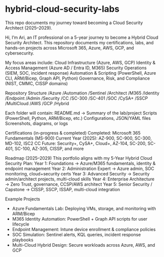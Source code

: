# hybrid-cloud-security-labs
This repo documents my journey toward becoming a Cloud Security Architect (2025–2029).

Hi, I’m Ari, an IT professional on a 5-year journey to become a Hybrid Cloud Security Architect.
This repository documents my certifications, labs, and hands-on projects across Microsoft 365, Azure, AWS, GCP, and cybersecurity.

My focus areas include:
Cloud Infrastructure (Azure, AWS, GCP)
Identity & Access Management (Azure AD / Entra ID, M365)
Security Operations (SIEM, SOC, incident response)
Automation & Scripting (PowerShell, Azure CLI, ARM/Bicep, Graph API, Python)
Governance, Risk, and Compliance (NIST, CMMC, CISSP domains)

Repository Structure
/Azure
  /Automation
  /Sentinel
  /Architect
/M365
  /Identity
  /Endpoint
  /Admin
/Security
  /CC
  /SC-300
  /SC-401
/SOC
  /CySA+
  /SSCP
/MultiCloud
  /AWS
  /GCP
  /Hybrid

Each folder will contain:
README.md → Summary of the lab/project
Scripts (PowerShell, Python, ARM/Bicep, etc.)
Configurations, JSON/YAML files
Screenshots, diagrams, or logs

Certifications (in-progress & completed)
Completed: Microsoft 365 Fundamentals (MS-900)
Current Year (2025): AZ-900, SC-900, SC-300, MD-102, ISC2 CC
Future: Security+, CySA+, Cloud+, AZ-104, SC-200, SC-401, SC-100, AZ-305, CISSP, and more

Roadmap (2025–2029)
This portfolio aligns with my 5-Year Hybrid Cloud Security Plan:
  Year 1: Foundations → Azure/M365 fundamentals, identity & endpoint management
  Year 2: Administration Expert → Azure admin, SOC monitoring, cloud+security certs
  Year 3: Advanced Security → Security admin/architect projects, multi-cloud skills
  Year 4: Enterprise Architecture → Zero Trust, governance, CCSP/AWS architect
  Year 5: Senior Security / Capstone → CISSP, SSCP, ISSAP, multi-cloud integration

Example Projects
- Azure Fundamentals Lab: Deploying VMs, storage, and monitoring with ARM/Bicep
- M365 Identity Automation: PowerShell + Graph API scripts for user lifecycle
- Endpoint Management: Intune device enrollment & compliance policies
- SOC Simulation: Sentinel alerts, KQL queries, incident response playbooks
- Multi-Cloud Hybrid Design: Secure workloads across Azure, AWS, and GCP
